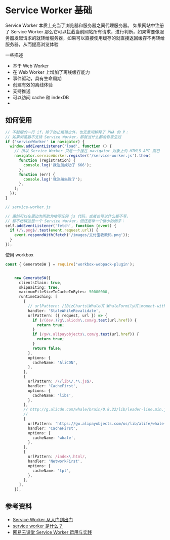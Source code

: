 # Service Worker 基础

Service Worker 本质上充当了浏览器和服务器之间代理服务器。 如果网站中注册了 Service Worker 那么它可以拦截当前网站所有请求，进行判断，如果需要像服务器发起请求的就转给服务器，如果可以直接使用缓存的就直接返回缓存不再转给服务器，从而提高浏览体验

一些描述

- 基于 Web Worker
- 在 Web Worker 上增加了离线缓存能力
- 事件驱动，具有生命周期
- 创建有效的离线体验
- 支持推送
- 可以访问 cache 和 indexDB
-

## 如何使用

```javascript
// 不起眼的一行 if，除了防止报错之外，也无意间解释了 PWA 的 P：
// 如果浏览器不支持 Service Worker，那就当什么都没有发生过
if ('serviceWorker' in navigator) {
  window.addEventListener('load', function () {
    // 所以 Service Worker 只是一个挂在 navigator 对象上的 HTML5 API 而已
    navigator.serviceWorker.register('/service-worker.js').then(
      function (registration) {
        console.log('我注册成功了 666');
      },
      function (err) {
        console.log('我注册失败了');
      },
    );
  });
}
```

```javascript
// service-worker.js

// 虽然可以在里边为所欲为地写任何 js 代码，或者也可以什么都不写，
// 都不妨碍这是一个 Service Worker，但还是举一个微小的例子：
self.addEventListener('fetch', function (event) {
  if (/\.png$/.test(event.request.url)) {
    event.respondWith(fetch('/images/支付宝收款码.png'));
  }
});
```

使用 workbox

```ts
const { GenerateSW } = require('workbox-webpack-plugin');


    new GenerateSW({
      clientsClaim: true,
      skipWaiting: true,
      maximumFileSizeToCacheInBytes: 50000000,
      runtimeCaching: [
        {
          // urlPattern: /[BizCharts|WhaleUI|WhaleFormilyUI|moment-with-locales.min].js/,
          handler: 'StaleWhileRevalidate',
          urlPattern: ({ request, url }) => {
            if (/(dev.)?g\.alicdn\.com/g.test(url.href)) {
              return true;
            }
            if (/gw\.alipayobjects\.com/g.test(url.href)) {
              return true;
            }
            return false;
          },
          options: {
            cacheName: 'AliCDN',
          },
        },
        {
          urlPattern: /\/lib\/.*\.js$/,
          handler: 'CacheFirst',
          options: {
            cacheName: 'libs',
          },
        },
        // http://g.alicdn.com/whale/brain/0.8.22/lib/leader-line.min.js
        //
        {
          urlPattern: 'https://gw.alipayobjects.com/os/lib/alife/whale-ui/1.6.12/dist/WhaleUI.js',
          handler: 'CacheFirst',
          options: {
            cacheName: 'whale',
          },
        },
        {
          urlPattern: /index\.html/,
          handler: 'NetworkFirst',
          options: {
            cacheName: 'tpl',
          },
        },
      ],
    }),


```

## 参考资料

- [Service Worker 从入门到出门](https://juejin.cn/post/6844903887296528398)
- [service worker 是什么？](https://zhuanlan.zhihu.com/p/115243059)
- [网易云课堂 Service Worker 运用与实践](https://mp.weixin.qq.com/s/3Ep5pJULvP7WHJvVJNDV-g)

